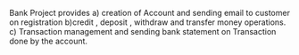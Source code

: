 Bank Project provides 
a) creation of Account and sending email to customer on registration
b)credit , deposit , withdraw and transfer money operations.
c) Transaction management and sending bank statement on Transaction done by the account.

